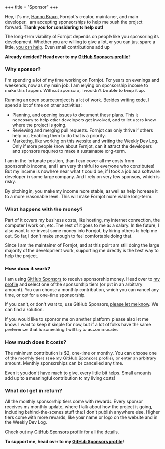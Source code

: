 +++
title = "Sponsor"
+++

Hey, it's me, [Hanno Braun](https://github.com/hannobraun), Fornjot's creator, maintainer, and main developer. I am accepting sponsorships to help me push the project forward. **Thank you for considering to help out!**

The long-term viability of Fornjot depends on people like you sponsoring its development. Whether you are willing to give a lot, or you can just spare a little, [you can help][GitHub Sponsors]. Even small contributions add up!

<strong class="call-to-action">
    <p>
        Already decided? Head over to my <a href="https://github.com/sponsors/hannobraun">GitHub Sponsors profile</a>!
    </p>
</strong>


### Why sponsor?

I'm spending a lot of my time working on Fornjot. For years on evenings and weekends, now as my main job. I am relying on sponsorship income to make this happen. Without sponsors, I wouldn't be able to keep it up.

Running an open source project is a lot of work. Besides writing code, I spend a lot of time on other activities:

- Planning, and opening issues to document these plans. This is necessary to help other developers get involved, and to let users know where the project is going.
- Reviewing and merging pull requests. Fornjot can only thrive if others help out. Enabling them to do that is a priority.
- Marketing, like working on this website and writing the Weekly Dev Log. Only if more people know about Fornjot, can it attract the developers and sponsors required to make it sustainable long-term.

I am in the fortunate position, than I can cover all my costs from sponsorship income, and I am very thankful to everyone who contributes! But my income is nowhere near what it could be, if I took a job as a software developer in some large company. And I rely on very few sponsors, which is risky.

By pitching in, you make my income more stable, as well as help increase it to a more reasonable level. This will make Fornjot more viable long-term.


### What happens with the money?

Part of it covers my business costs, like hosting, my internet connection, the computer I work on, etc. The rest of it goes to me as a salary. In the future, I also want to re-invest some money into Fornjot, by hiring others to help me out. So far, I don't make enough to feel comfortable doing that.

Since I am the maintainer of Fornjot, and at this point am still doing the large majority of the development work, supporting me directly is the best way to help the project.


### How does it work?

I am using [GitHub Sponsors] to receive sponsorship money. Head over to [my profile][GitHub Sponsors] and select one of the sponsorship tiers (or put in an arbitrary amount). You can choose a monthly contribution, which you can cancel any time, or opt for a one-time sponsorship.

If you can't, or don't want to, use GitHub Sponsors, [please let me know](mailto:hanno@braun-odw.eu). We can find a solution.

If you would like to sponsor me on another platform, please also let me know. I want to keep it simple for now, but if a lot of folks have the same preference, that is something I will try to accommodate.


### How much does it costs?

The minimum contribution is $2, one-time or monthly. You can choose one of the monthly tiers (see [my GitHub Sponsors profile][GitHub Sponsors]), or enter an arbitrary amount. Monthly sponsorships can be cancelled any time.

Even it you don't have much to give, every little bit helps. Small amounts add up to a meaningful contribution to my living costs!


### What do I get in return?

All the monthly sponsorship tiers come with rewards. Every sponsor receives my monthly update, where I talk about how the project is going, including behind-the-scenes stuff that I don't publish anywhere else. Higher tiers come with more rewards, like your name or logo on the website and in the Weekly Dev Log.

Check out [my GitHub Sponsors profile][GitHub Sponsors] for all the details.


<strong class="call-to-action">
    <p>
        To support me, head over to my <a href="https://github.com/sponsors/hannobraun">GitHub Sponsors profile</a>!
    </p>
</strong>


[GitHub Sponsors]: https://github.com/sponsors/hannobraun
